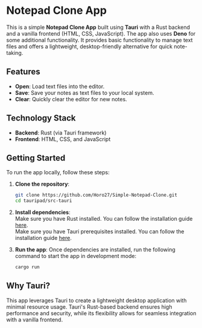 # Notepad Clone App

This is a simple **Notepad Clone App** built using **Tauri** with a Rust backend and a vanilla frontend (HTML, CSS, JavaScript). The app also uses **Deno** for some additional functionality. It provides basic functionality to manage text files and offers a lightweight, desktop-friendly alternative for quick note-taking.

## Features

- **Open**: Load text files into the editor.
- **Save**: Save your notes as text files to your local system.
- **Clear**: Quickly clear the editor for new notes.

## Technology Stack

- **Backend**: Rust (via Tauri framework)
- **Frontend**: HTML, CSS, and JavaScript

## Getting Started

To run the app locally, follow these steps:

1. **Clone the repository**:
   ```bash
   git clone https://github.com/Horo27/Simple-Notepad-Clone.git
   cd tauripad/src-tauri

2. **Install dependencies**:<br>
     Make sure you have Rust installed. You can follow the installation guide [here](https://doc.rust-lang.org/beta/book/ch01-01-installation.html).<br>
     Make sure you have Tauri prerequisites installed. You can follow the installation guide [here](https://v2.tauri.app/start/).<br>
     
3. **Run the app**: Once dependencies are installed, run the following command to start the app in development mode:
   ```bash
   cargo run

## Why Tauri?
This app leverages Tauri to create a lightweight desktop application with minimal resource usage. Tauri's Rust-based backend ensures high performance and security, while its flexibility allows for seamless integration with a vanilla frontend.

